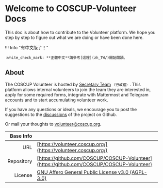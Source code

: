 # Welcome to COSCUP-Volunteer Docs

This doc is about how to contribute to the Volunteer platform. We hope you
step by step to figure out what we are doing or have been done here.


!!! Info "有中文版了！"

    :white_check_mark: **正體中文**請參考[這裡](zh_TW/)開始閱讀。

## About

The COSCUP Volunteer is hosted by [Secretary Team](secretary_team/overview.md) <small>（行政組）</small>.
This platform allows internal volunteers to join the team they are
interested in, apply for some required forms, integrate with Mattermost and
Telegram accounts and to start accumulating volunteer work.

If you have any questions or ideals, we encourage you to post the suggestions
to the [discussions](https://github.com/COSCUP/COSCUP-Volunteer/discussions) of
the project on Github.

Or mail your thoughts to [volunteer@coscup.org](mailto:volunteer@coscup.org).

Base Info  |                                                                                                                         |
----------:| ----------------------------------------------------------------------------------------------------------------------- |
URL        | [https://volunteer.coscup.org/](https://volunteer.coscup.org/)                                                          |
Repository | [https://github.com/COSCUP/COSCUP-Volunteer](https://github.com/COSCUP/COSCUP-Volunteer)                                |
License    | [GNU Affero General Public License v3.0 (AGPL-3.0)](https://github.com/COSCUP/COSCUP-Volunteer/blob/main/LICENSE.txt) |
